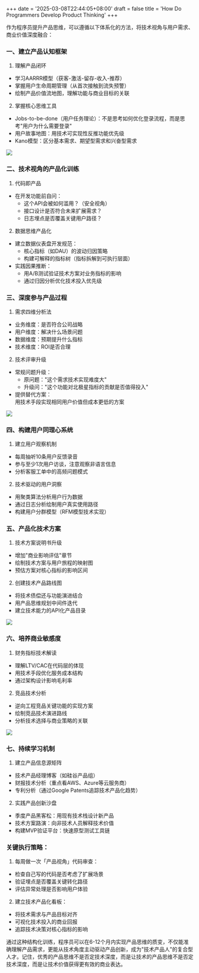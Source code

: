 +++
date = '2025-03-08T22:44:05+08:00'
draft = false
title = 'How Do Programmers Develop Product Thinking'
+++

作为程序员提升产品思维，可以遵循以下体系化的方法，将技术视角与用户需求、商业价值深度融合：

### 一、建立产品认知框架

1. 理解产品闭环
+ 学习AARRR模型（获客-激活-留存-收入-推荐）
+ 掌握用户生命周期管理（从首次接触到流失预警）
+ 绘制产品价值流地图，理解功能与商业目标的关联
2. 掌握核心思维工具
+ Jobs-to-be-done（用户任务理论）：不是思考如何优化登录流程，而是思考"用户为什么需要登录"
+ 用户故事地图：用技术可实现性反推功能优先级
+ Kano模型：区分基本需求、期望型需求和兴奋型需求

![](https://cdn.nlark.com/yuque/0/2025/png/473179/1740067600030-76808bc4-a0e7-4794-af39-4db8c8c102ae.png)


### 二、技术视角的产品化训练

1. 代码即产品
+ 在开发功能前自问：
    - 这个API会被如何滥用？（安全视角）
    - 接口设计是否符合未来扩展需求？
    - 日志埋点是否覆盖关键用户路径？
2. 数据思维产品化
+ 建立数据仪表盘开发规范：
    - 核心指标（如DAU）的波动归因策略
    - 构建可解释的指标树（指标拆解到可执行层面）
+ 实践因果推断：
    - 用A/B测试验证技术方案对业务指标的影响
    - 通过归因分析优化技术投入优先级

### 三、深度参与产品过程

1. 需求四维分析法
+ 业务维度：是否符合公司战略
+ 用户维度：解决什么场景问题
+ 数据维度：预期提升什么指标
+ 技术维度：ROI是否合理
2. 技术评审升级
+ 常规问题升级：
    - 原问题："这个需求技术实现难度大"
    - 升级问："这个功能对北极星指标的贡献是否值得投入"
+ 提供替代方案：  
用技术手段实现相同用户价值但成本更低的方案



![](https://cdn.nlark.com/yuque/0/2025/png/473179/1740067617658-4684af3c-2d4d-408a-9c87-d978426ca9e8.png)

### 四、构建用户同理心系统
1. 建立用户观察机制
+ 每周抽听10条用户反馈录音
+ 参与至少1次用户访谈，注意观察非语言信息
+ 分析客服工单中的高频问题模式
2. 技术驱动的用户洞察
+ 用聚类算法分析用户行为数据
+ 通过日志分析绘制用户真实使用路径
+ 构建用户分群模型（RFM模型技术实现）

### 五、产品化技术方案

1. 技术方案说明书升级
+ 增加"商业影响评估"章节
+ 绘制技术方案与用户旅程的映射图
+ 预估方案对核心指标的影响区间
2. 创建技术产品路线图
+ 将技术债偿还与功能演进结合
+ 用产品思维规划中间件迭代
+ 建立技术能力的API化产品目录

![](https://cdn.nlark.com/yuque/0/2025/png/473179/1740067628537-895da785-40f4-4983-ab00-e10168c36d80.png)



### 六、培养商业敏感度

1. 财务指标技术解读
+ 理解LTV/CAC在代码层的体现
+ 用技术手段优化服务成本结构
+ 通过架构设计影响毛利率
2. 竞品技术分析
+ 逆向工程竞品关键功能的实现方案
+ 绘制竞品技术演进路线
+ 分析技术选择与商业策略的关联

![](https://cdn.nlark.com/yuque/0/2025/png/473179/1740067979760-5422e6f7-755e-4451-a776-dd2d429df932.png)



### 七、持续学习机制
1. 建立产品信息源矩阵
+ 技术产品经理博客（如硅谷产品组）
+ 财报技术分析（重点看AWS、Azure等云服务商）
+ 专利分析（通过Google Patents追踪技术产品化趋势）
2. 实践产品创新沙盘
+ 季度产品黑客松：用现有技术栈设计新产品
+ 技术方案路演：向非技术人员解释技术价值
+ 构建MVP验证平台：快速原型测试工具链



### 关键执行策略：
1. 每周做一次「产品视角」代码审查：
+ 检查自己写的代码是否考虑了扩展场景
+ 验证埋点是否覆盖关键转化路径
+ 评估异常处理是否影响用户体验
2. 建立技术产品化看板：
+ 将技术需求与产品目标对齐
+ 可视化技术投入的商业回报
+ 追踪技术决策对核心指标的影响



通过这种结构化训练，程序员可以在6-12个月内实现产品思维的质变，不仅能准确理解产品需求，更能从技术角度主动驱动产品创新，成为"技术产品人"的复合型人才。记住，优秀的产品思维不是否定技术深度，而是让技术的产品思维不是否定技术深度，而是让技术价值获得更有效的商业表达。
